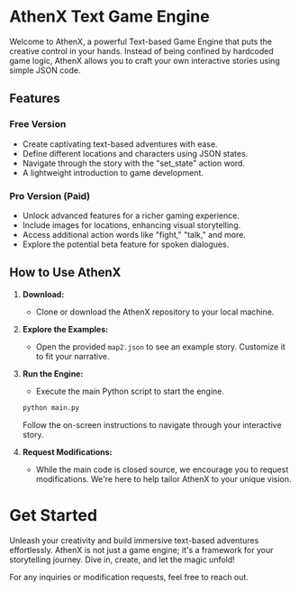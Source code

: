 # AthenX Text Game Engine

Welcome to AthenX, a powerful Text-based Game Engine that puts the creative control in your hands. Instead of being confined by hardcoded game logic, AthenX allows you to craft your own interactive stories using simple JSON code.

## Features

### Free Version

- Create captivating text-based adventures with ease.
- Define different locations and characters using JSON states.
- Navigate through the story with the "set_state" action word.
- A lightweight introduction to game development.

### Pro Version (Paid)

- Unlock advanced features for a richer gaming experience.
- Include images for locations, enhancing visual storytelling.
- Access additional action words like "fight," "talk," and more.
- Explore the potential beta feature for spoken dialogues.

## How to Use AthenX

1. **Download:**
   - Clone or download the AthenX repository to your local machine.

2. **Explore the Examples:**
   - Open the provided `map2.json` to see an example story. Customize it to fit your narrative.

3. **Run the Engine:**
   - Execute the main Python script to start the engine.

   ```sh
   python main.py
    ``````

    Follow the on-screen instructions to navigate through your interactive story.
4. **Request Modifications:**
   - While the main code is closed source, we encourage you to request modifications. We're here to help tailor AthenX to your unique vision.

# Get Started

Unleash your creativity and build immersive text-based adventures effortlessly. AthenX is not just a game engine; it's a framework for your storytelling journey. Dive in, create, and let the magic unfold!

For any inquiries or modification requests, feel free to reach out.
